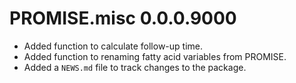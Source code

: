 # PROMISE.misc 0.0.0.9000

* Added function to calculate follow-up time.
* Added function to renaming fatty acid variables from PROMISE.
* Added a `NEWS.md` file to track changes to the package.

